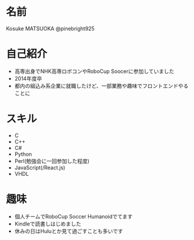 # 名前

Kosuke MATSUOKA
@pinebright925

# 自己紹介

* 高専出身でNHK高専ロボコンやRoboCup Soocerに参加していました
* 2014年度卒
* 都内の組込み系企業に就職したけど、一部業務や趣味でフロントエンドやることに

# スキル

* C
* C++
* C#
* Python
* Perl(勉強会に一回参加した程度)
* JavaScript(/React.js)
* VHDL

# 趣味

* 個人チームでRoboCup Soccer Humanoidでてます
* Kindleで読書しはじめました
* 休みの日はHuluとか見て過ごすことも多いです
